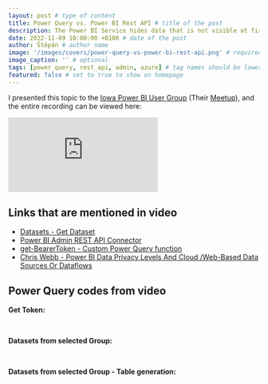 ```yaml
---
layout: post # type of content
title: Power Query vs. Power BI Rest API # title of the post
description: The Power BI Service hides data that is not visible at first peek but can help us control the Service and properly check whether there are any irregularities. It may sound a bit recursive, but let's get this data into Power BI using Power Query so we can start creating reports from it. Why to leave your favorite tool when there is no need for that at all. # will be shown as a description in the post list
date: 2022-11-09 10:00:00 +0100 # date of the post
author: Štěpán # author name
image: '/images/covers/power-query-vs-power-bi-rest-api.png' # required to store image in /images/covers
image_caption: '' # optional
tags: [power_query, rest_api, admin, azure] # tag names should be lowercase
featured: false # set to true to show on homepage
---
```

I presented this topic to the [Iowa Power BI User Group](https://www.pbiusergroup.com/communities/community-home?CommunityKey=e6e66122-e621-4bba-8adb-17fb68b9c419) (Their [Meetup](https://www.meetup.com/IowaPowerBI/)), and the entire recording can be viewed here:

<p><iframe src="https://www.youtube.com/embed/RfsVPeot-r8" loading="lazy" frameborder="0" allowfullscreen></iframe></p>

## Links that are mentioned in video

* [Datasets - Get Dataset](https://learn.microsoft.com/en-us/rest/api/power-bi/datasets/get-dataset?id=DP-MVP-5003801)
* [Power BI Admin REST API Connector](https://github.com/tirnovar/Power-BI-Admin-REST-API-Connector)
* [get-BearerToken - Custom Power Query function](https://github.com/tirnovar/Power_BI_REST_API_PQ/blob/main/Power%20BI%20Service%20Token/get-BearerToken.pq)
* [Chris Webb - Power BI Data Privacy Levels And Cloud /Web-Based Data Sources Or Dataflows](https://blog.crossjoin.co.uk/2019/01/13/power-bi-data-privacy-cloud-web-data-sources/)

## Power Query codes from video

**Get Token:**

<script src="https://gist.github.com/tirnovar/05edecf93fb62677040fc3e6a60246e0.js"></script>
<br>

**Datasets from selected Group:**

<script src="https://gist.github.com/tirnovar/0010bb1b1f86cf35f93a97c8d87f9f73.js"></script>
<br>

**Datasets from selected Group - Table generation:**

<script src="https://gist.github.com/tirnovar/d11bc103e5151e5827769e8942e45818.js"></script>